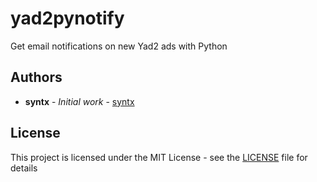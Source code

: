 # yad2pynotify
Get email notifications on new Yad2 ads with Python

## Authors

* **syntx** - *Initial work* - [syntx](https://github.com/syntx)

## License

This project is licensed under the MIT License - see the [LICENSE](LICENSE) file for details
